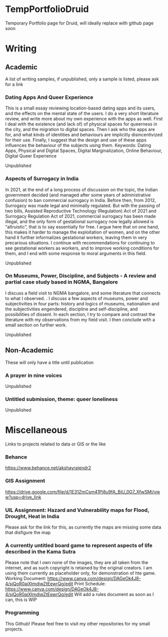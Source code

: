 # TempPortfolioDruid
Temporary Portfolio page for Druid, will ideally replace with github page soon

# Writing
## Academic
A list of writing samples, if unpublished, only a sample is listed, please ask for a link
### Dating Apps And Queer Experience
This is a small essay reviewing location-based dating apps and its users, and the effects on the mental state of the users. I do a very short literature review, and write more about my own experience with the apps as well. First I deal with the existence (and lack of) of physical spaces for queerness in the city, and the migration to digital spaces. Then I ask who the apps are for, and what kinds of identities and behaviours are implicitly disincentivized for their use. Finally, I suggest that the design and use of these apps influences the behaviour of the subjects using them.
Keywords: Dating Apps, Physical and Digital Spaces, Digital Marginalization, Online Behaviour, Digital Queer Experience

Unpublished

### Aspects of Surrogacy in India
In 2021, at the end of a long process of discussion on the topic, the Indian government decided (and managed after some years of administrative confusion) to ban commercial surrogacy in India. Before then, from 2012, Surrogacy was made legal and minimally regulated. But with the passing of two bills, Assisted Reproductive Technology (Regulation) Act of 2021 and Surrogacy Regulation Act of 2021, commercial surrogacy has been made illegal, and the only form of gestational surrogacy now legally allowed is “altruistic”, that is to say essentially for free. I argue here that on one hand, this makes it harder to manage the exploitation of women, and on the other hand it further informalizes gestational workers, leaving them in very precarious situations. I continue with recommendations for continuing to see gestational workers as workers, and to improve working conditions for them, and I end with some response to moral arguments in this field.

Unpublished

### On Museums, Power, Discipline, and Subjects - A review and partial case study based in NGMA, Bangalore
I discuss a field visit to NGMA bangalore, and some literature that connects to what I observed. . I discuss a few aspects of museums, power and subjectivities in four parts:  history and logics of museums, nationalism and the subjectivities engendered, discipline and self-discipline, and possibilities of dissent. In each section, I try to compare and contrast the literature with my observations from my field visit. I then conclude with a small section on further work.

Unpublished

## Non-Academic
These will only have a title until publication

### A prayer in nine voices
Unpublished

### Untitled submission, theme: queer loneliness
Unpublished

# Miscellaneous
Links to projects related to data or GIS or the like

### Behance
https://www.behance.net/akshayrajendr2

### GIS Assignment
https://drive.google.com/file/d/1E31ZmCsm41Pj8u9fA_BiU_0G7_XfwSMj/view?usp=drive_link

### UIL Assignment: Hazard and Vulnerability maps for Flood, Drought, Heat in India
Please ask for the link for this, as currently the maps are missing some data that disfigure the map

### A currently untitled board game to represent aspects of life described in the Kama Sutra
Please note that I own none of the images, they are all taken from the internet, and as such copyright is retained by the original creators. I am using them currently as placeholder only, for demonstration of hte game.
Working Document: https://www.canva.com/design/DAGeOk4J8-4/sjQoR0aiXImdiwZtEewrQg/edit
Print Schedule: https://www.canva.com/design/DAGeOk4J8-4/sjQoR0aiXImdiwZtEewrQg/edit
Will add a rules document as soon as I can, this is WIP

### Programming
This Github! Please feel free to visit my other repositories for my small projects.
